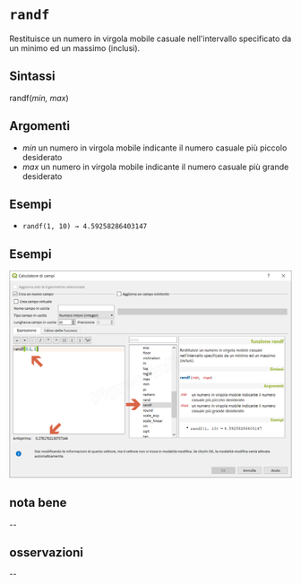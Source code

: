 # `randf`

Restituisce un numero in virgola mobile casuale nell'intervallo specificato da un minimo ed un massimo (inclusi).

## Sintassi

randf(_min, max_)

## Argomenti

* _min_ un numero in virgola mobile indicante il numero casuale più piccolo desiderato
* _max_ un numero in virgola mobile indicante il numero casuale più grande desiderato

## Esempi

* `randf(1, 10) → 4.59258286403147`

## Esempi

![](/img/matematica/randf/randf1.png)

## nota bene

--

## osservazioni

--